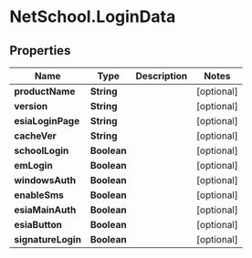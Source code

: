 # NetSchool.LoginData

## Properties
Name | Type | Description | Notes
------------ | ------------- | ------------- | -------------
**productName** | **String** |  | [optional] 
**version** | **String** |  | [optional] 
**esiaLoginPage** | **String** |  | [optional] 
**cacheVer** | **String** |  | [optional] 
**schoolLogin** | **Boolean** |  | [optional] 
**emLogin** | **Boolean** |  | [optional] 
**windowsAuth** | **Boolean** |  | [optional] 
**enableSms** | **Boolean** |  | [optional] 
**esiaMainAuth** | **Boolean** |  | [optional] 
**esiaButton** | **Boolean** |  | [optional] 
**signatureLogin** | **Boolean** |  | [optional] 
